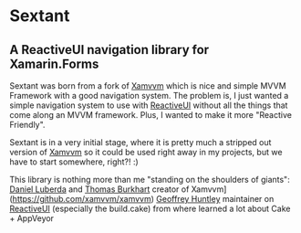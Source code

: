 # Sextant

## A ReactiveUI navigation library for Xamarin.Forms

Sextant was born from a fork of [Xamvvm](https://github.com/xamvvm/xamvvm) which is nice and simple MVVM Framework with a good navigation system.
The problem is, I just wanted a simple navigation system to use with [ReactiveUI](https://github.com/reactiveui/ReactiveUI) without all the things that come along an MVVM framework. Plus, I wanted to make it more "Reactive Friendly".

Sextant is in a very initial stage, where it is pretty much a stripped out version of [Xamvvm](https://github.com/xamvvm/xamvvm) so it could be used right away in my projects, but we have to start somewhere, right?! :)

This library is nothing more than me "standing on the shoulders of giants":
[Daniel Luberda](https://github.com/luberda-molinet) and [Thomas Burkhart](https://github.com/escamoteur) creator of Xamvvm](https://github.com/xamvvm/xamvvm)
[Geoffrey Huntley](https://github.com/ghuntley) maintainer on [ReactiveUI](https://github.com/reactiveui/ReactiveUI) (especially the build.cake) from where learned a lot about Cake + AppVeyor